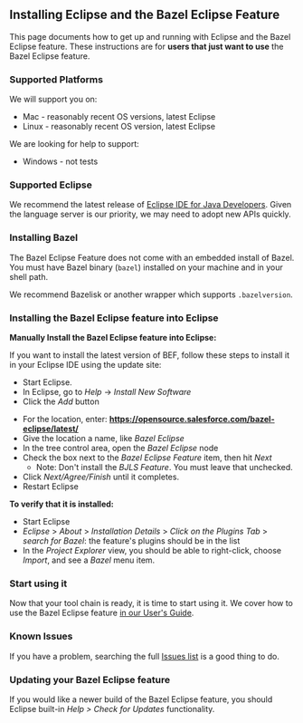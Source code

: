 ## Installing Eclipse and the Bazel Eclipse Feature

This page documents how to get up and running with Eclipse and the Bazel Eclipse feature.
These instructions are for **users that just want to use** the Bazel Eclipse feature.


### Supported Platforms

We will support you on:
- Mac - reasonably recent OS versions, latest Eclipse
- Linux - reasonably recent OS version, latest Eclipse

We are looking for help to support:
- Windows - not tests


### Supported Eclipse

We recommend the latest release of [Eclipse IDE for Java Developers](https://www.eclipse.org/downloads/packages/).
Given the language server is our priority, we may need to adopt new APIs quickly.

### Installing Bazel

The Bazel Eclipse Feature does not come with an embedded install of Bazel.
You must have Bazel binary (`bazel`) installed on your machine and in your shell path.

We recommend Bazelisk or another wrapper which supports `.bazelversion`.


### Installing the Bazel Eclipse feature into Eclipse

**Manually Install the Bazel Eclipse feature into Eclipse:**

If you want to install the latest version of BEF, follow these steps to install it in your Eclipse IDE using the update site:

- Start Eclipse.
- In Eclipse, go to *Help* -> *Install New Software*
- Click the *Add* button
<!-- markdown-link-check-disable-next-line -->
- For the location, enter: **https://opensource.salesforce.com/bazel-eclipse/latest/**
- Give the location a name, like *Bazel Eclipse*
- In the tree control area, open the *Bazel Eclipse* node
- Check the box next to the *Bazel Eclipse Feature* item, then hit *Next*
  - Note: Don't install the *BJLS Feature*. You must leave that unchecked.
- Click *Next/Agree/Finish* until it completes.
- Restart Eclipse

**To verify that it is installed:**
- Start Eclipse
- *Eclipse* > *About* > *Installation Details* > *Click on the Plugins Tab* > *search for Bazel*: the feature's plugins should be in the list
- In the *Project Explorer* view, you should be able to right-click, choose *Import*, and see a *Bazel* menu item.


### Start using it

Now that your tool chain is ready, it is time to start using it.
We cover how to use the Bazel Eclipse feature [in our User's Guide](using_the_feature.md).

### Known Issues

If you have a problem, searching the full [Issues list](https://github.com/salesforce/bazel-eclipse/issues) is a good thing to do.

### Updating your Bazel Eclipse feature

If you would like a newer build of the Bazel Eclipse feature, you should Eclipse built-in *Help > Check for Updates* functionality.


